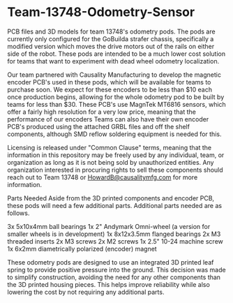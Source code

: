 # Team-13748-Odometry-Sensor
PCB files and 3D models for team 13748's odometry pods. The pods are currently only configured for the GoBuilda strafer chassis, specifically a modified version which moves the drive motors out of the rails on either side of the robot. These pods are intended to be a much lower cost solution for teams that want to experiment with dead wheel odometry localization. 

Our team partnered with Causality Manufacturing to develop the magnetic encoder PCB's used in these pods, which will be available for teams to purchase soon. We expect for these encoders to be less than $10 each once production begins, allowing for the whole odometry pod to be built by teams for less than $30. These PCB's use MagnTek MT6816 sensors, which offer a fairly high resolution for a very low price, meaning that the performance of our encoders 
Teams can also have their own encoder PCB's produced using the attached GRBL files and off the shelf components, although SMD reflow soldering equipment is needed for this.

Licensing is released under "Common Clause" terms, meaning that the information in this repository may be freely used by any individual, team, or organization as long as it is not being sold by unauthorized entities. Any organization interested in procuring rights to sell these components should reach out to Team 13748 or HowardB@causalitymfg.com for more information.


Parts Needed
Aside from the 3D printed components and encoder PCB, these pods will need a few additional parts. Additional parts needed are as follows.

3x 5x10x4mm ball bearings
1x 2" Andymark Omni-wheel (a version for smaller wheels is in development)
1x 8x12x3.5mm flanged bearings
2x M3 threaded inserts
2x M3 screws
2x M2 screws
1x 2.5" 10-24 machine screw
1x 6x2mm diametrically polarized (encoder) magnet


These odometry pods are designed to use an integrated 3D printed leaf spring to provide positive pressure into the ground. This decision was made to simplify construction, avoiding the need for any other components than the 3D printed housing pieces. This helps improve reliability while also lowering the cost by not requiring any additional parts.
